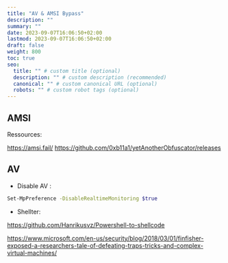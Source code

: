```yaml
---
title: "AV & AMSI Bypass"
description: ""
summary: ""
date: 2023-09-07T16:06:50+02:00
lastmod: 2023-09-07T16:06:50+02:00
draft: false
weight: 800
toc: true
seo:
  title: "" # custom title (optional)
  description: "" # custom description (recommended)
  canonical: "" # custom canonical URL (optional)
  robots: "" # custom robot tags (optional)
---
```

## AMSI 
Ressources: 

https://amsi.fail/
https://github.com/0xb11a1/yetAnotherObfuscator/releases

## AV 
- Disable AV :
```sh
Set-MpPreference -DisableRealtimeMonitoring $true
```

- Shellter:

https://github.com/Hanrikusvz/Powershell-to-shellcode

https://www.microsoft.com/en-us/security/blog/2018/03/01/finfisher-exposed-a-researchers-tale-of-defeating-traps-tricks-and-complex-virtual-machines/